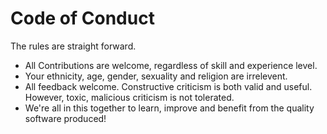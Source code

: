 # Code of Conduct

The rules are straight forward.

* All Contributions are welcome, regardless of skill and experience level.
* Your ethnicity, age, gender, sexuality and religion are irrelevent.
* All feedback welcome. Constructive criticism is both valid and useful. However, toxic, malicious criticism is not tolerated.
* We're all in this together to learn, improve and benefit from the quality software produced!
